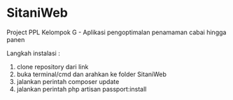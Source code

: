 # SitaniWeb
Project PPL Kelompok G - Aplikasi pengoptimalan penamaman cabai hingga panen

Langkah instalasi :
1. clone repository dari link 
2. buka terminal/cmd dan arahkan ke folder SitaniWeb
3. jalankan perintah composer update
4. jalankan perintah php artisan passport:install
